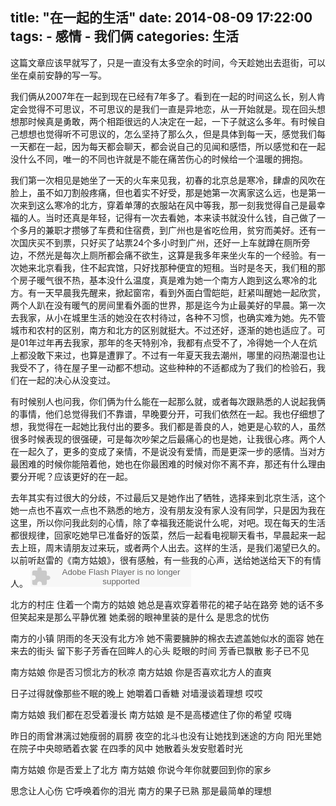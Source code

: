 title: "在一起的生活"
date: 2014-08-09 17:22:00
tags: 
    - 感情
    - 我们俩
categories: 生活
---
这篇文章应该早就写了，只是一直没有太多空余的时间，今天趁她出去逛街，可以坐在桌前安静的写一写。

我们俩从2007年在一起到现在已经有7年多了。看到在一起的时间这么长，别人肯定会觉得不可思议，不可思议的是我们一直是异地恋，从一开始就是。现在回头想想那时候真是勇敢，两个相距很远的人决定在一起，一下子就这么多年。有时候自己想想也觉得听不可思议的，怎么坚持了那么久，但是具体到每一天，感觉我们每一天都在一起，因为每天都会聊天，都会说自己的见闻和感悟，所以感觉和在一起没什么不同，唯一的不同也许就是不能在痛苦伤心的时候给一个温暖的拥抱。

我们第一次相见是她坐了一天的火车来见我，初春的北京总是寒冷，肆虐的风吹在脸上，虽不如刀割般疼痛，但也着实不好受，那是她第一次离家这么远，也是第一次来到这么寒冷的北方，穿着单薄的衣服站在风中等我，那一刻我觉得自己是最幸福的人。当时还真是年轻，记得有一次去看她，本来读书就没什么钱，自己做了一个多月的兼职才攒够了车费和住宿费，到广州也是省吃俭用，贫穷而美好。还有一次国庆买不到票，只好买了站票24个多小时到广州，还好一上车就蹲在厕所旁边，不然光是每次上厕所都会痛不欲生，这算是我多年来坐火车的一个经验。有一次她来北京看我，住不起宾馆，只好找那种便宜的短租。当时是冬天，我们租的那个房子暖气很不热，基本没什么温度，真是难为她一个南方人跑到这么寒冷的北方。有一天早晨我先醒来，掀起窗帘，看到外面白雪皑皑，赶紧叫醒她一起欣赏，两个人趴在没有暖气的房间里看外面的世界，那是迄今为止最美好的早晨。第一次去我家，从小在城里生活的她没在农村待过，各种不习惯，也确实难为她。先不管城市和农村的区别，南方和北方的区别就挺大。不过还好，逐渐的她也适应了。可是01年过年再去我家，那年的冬天特别冷，我都有点受不了，冷得她一个人在炕上都没敢下来过，也算是遭罪了。不过有一年夏天我去潮州，哪里的闷热潮湿也让我受不了，待在屋子里一动都不想动。这些种种的不适都成为了我们的检验石，我们在一起的决心从没变过。

有时候别人也问我，你们俩为什么能在一起那么就，或者每次跟熟悉的人说起我俩的事情，他们总觉得我们不靠谱，早晚要分开，可我们依然在一起。我也仔细想了想，我觉得在一起她比我付出的要多。我们都是善良的人，她更是心软的人，虽然很多时候表现的很强硬，可是每次吵架之后最痛心的也是她，让我很心疼。两个人在一起久了，更多的变成了亲情，不是说没有爱情，而是更深一步的感情。当对方最困难的时候你能陪着他，她也在你最困难的时候对你不离不弃，那还有什么理由要分开呢？应该更好的在一起。

去年其实有过很大的分歧，不过最后又是她作出了牺牲，选择来到北京生活，这个她一点也不喜欢一点也不熟悉的地方，没有朋友没有家人没有同学，只是因为我在这里，所以你问我此刻的心情，除了幸福我还能说什么呢，对吧。现在每天的生活都很规律，回家吃她早已准备好的饭菜，然后一起看电视聊天看书，早晨起来一起去上班，周末请朋友过来玩，或者两个人出去。这样的生活，是我们渴望已久的。以前听赵雷的《南方姑娘》，很有感触，有一些我的心声，送给她送给天下的有情人。
<embed src="http://www.xiami.com/widget/0_1770478681/singlePlayer.swf" type="application/x-shockwave-flash" width="257" height="33" wmode="transparent"></embed>

北方的村庄 住着一个南方的姑娘
她总是喜欢穿着带花的裙子站在路旁
她的话不多 但笑起来是那么平静优雅
她柔弱的眼神里装的是什么 是思念的忧伤

南方的小镇 阴雨的冬天没有北方冷
她不需要臃肿的棉衣去遮盖她似水的面容
她在来去的街头 留下影子芳香在回眸人的心头
眨眼的时间 芳香已飘散 影子已不见

南方姑娘 你是否习惯北方的秋凉
南方姑娘 你是否喜欢北方人的直爽

日子过得就像那些不眠的晚上
她嚼着口香糖 对墙漫谈着理想 哎哎

南方姑娘 我们都在忍受着漫长
南方姑娘 是不是高楼遮住了你的希望 哎嗨

昨日的雨曾淋漓过她瘦弱的肩膀
夜空的北斗也没有让她找到迷途的方向
阳光里她在院子中央晾晒着衣裳
在四季的风中 她散着头发安慰着时光

南方姑娘 你是否爱上了北方
南方姑娘 你说今年你就要回到你的家乡

思念让人心伤 它呼唤着你的泪光
南方的果子已熟 那是最简单的理想
